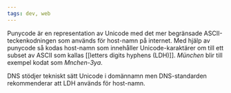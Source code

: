 ```yaml
---
tags: dev, web
---
```


Punycode är en representation av Unicode med det mer begränsade ASCII-teckenkodningen som används för host-namn på internet. Med hjälp av punycode så kodas host-namn som innehåller Unicode-karaktärer om till ett subset av ASCII som kallas [[letters digits hyphens (LDH)]]. _München_ blir till exempel kodat som _Mnchen-3ya_.

DNS stödjer tekniskt sätt Unicode i domännamn men DNS-standarden rekommenderar att LDH används för host-namn.
